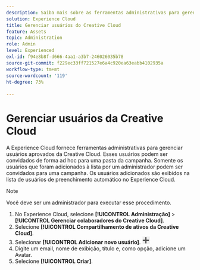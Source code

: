 ```yaml
---
description: Saiba mais sobre as ferramentas administrativas para gerenciar usuários aprovados da Creative Cloud na Experience Cloud.
solution: Experience Cloud
title: Gerenciar usuários do Creative Cloud
feature: Assets
topic: Administration
role: Admin
level: Experienced
exl-id: f94e8b8f-d666-4aa1-a3b7-246026035b78
source-git-commit: f229ec33ff721527e6a4c920ea63eabb4102935a
workflow-type: tm+mt
source-wordcount: '119'
ht-degree: 73%

---
```


# Gerenciar usuários da Creative Cloud

A Experience Cloud fornece ferramentas administrativas para gerenciar usuários aprovados da Creative Cloud. Esses usuários podem ser convidados de forma ad hoc para uma pasta da campanha. Somente os usuários que foram adicionados à lista por um administrador podem ser convidados para uma campanha. Os usuários adicionados são exibidos na lista de usuários de preenchimento automático no Experience Cloud.

>[!NOTE]
>
>Você deve ser um administrador para executar esse procedimento.

1. No Experience Cloud, selecione **[!UICONTROL Administração]** > **[!UICONTROL Gerenciar colaboradores do Creative Cloud]**.
1. Selecione **[!UICONTROL Compartilhamento de ativos da Creative Cloud]**.
1. Selecionar **[!UICONTROL Adicionar novo usuário]**.  ![adicionar novo usuário](assets/mac_add_icon.png)
1. Digite um email, nome de exibição, título e, como opção, adicione um Avatar.
1. Selecione **[!UICONTROL Criar]**.
